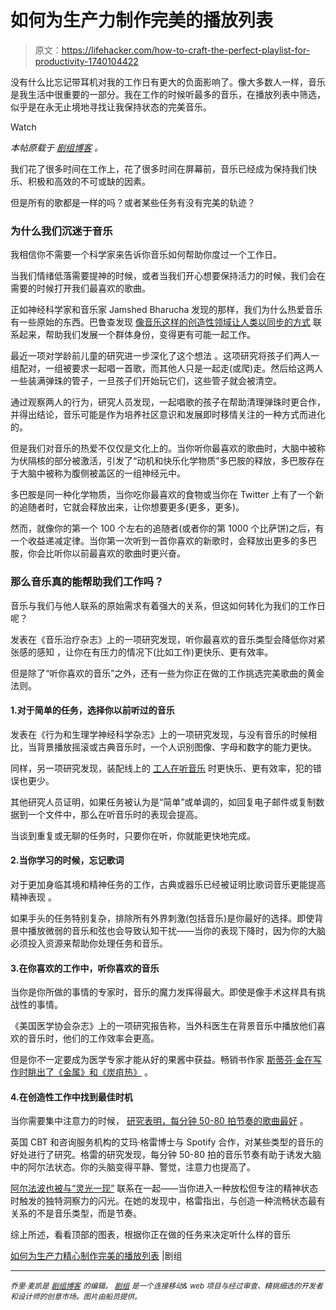 # 如何为生产力制作完美的播放列表

> 原文：<https://lifehacker.com/how-to-craft-the-perfect-playlist-for-productivity-1740104422>

没有什么比忘记带耳机对我的工作日有更大的负面影响了。像大多数人一样，音乐是我生活中很重要的一部分。我在工作的时候听最多的音乐，在播放列表中筛选，似乎是在永无止境地寻找让我保持状态的完美音乐。

Watch

*本帖原载于* [*剧组博客*](http://blog.crew.co/productivity-playlist/) *。*

我们花了很多时间在工作上，花了很多时间在屏幕前，音乐已经成为保持我们快乐、积极和高效的不可或缺的因素。

但是所有的歌都是一样的吗？或者某些任务有没有完美的轨迹？

### 为什么我们沉迷于音乐

我相信你不需要一个科学家来告诉你音乐如何帮助你度过一个工作日。

当我们情绪低落需要提神的时候，或者当我们开心想要保持活力的时候，我们会在需要的时候打开我们最喜欢的歌曲。

正如神经科学家和音乐家 Jamshed Bharucha 发现的那样，我们为什么热爱音乐有一些原始的东西。巴鲁查发现 [像音乐这样的创造性领域让人类以同步的方式](http://www.livescience.com/25624-music-mind-mysteries.html) 联系起来，帮助我们发展一个群体身份，变得更有可能一起工作。

最近一项对学龄前儿童的研究进一步深化了这个想法 。这项研究将孩子们两人一组配对，一组被要求一起唱一首歌，而其他人只是一起走(或爬)走。然后给这两人一些装满弹珠的管子，一旦孩子们开始玩它们，这些管子就会被清空。

通过观察两人的行为，研究人员发现，一起唱歌的孩子在帮助清理弹珠时更合作，并得出结论，音乐可能是作为培养社区意识和发展即时移情关注的一种方式而进化的。

但是我们对音乐的热爱不仅仅是文化上的。当你听你最喜欢的歌曲时，大脑中被称为伏隔核的部分被激活，引发了“动机和快乐化学物质”多巴胺的释放，多巴胺存在于大脑中被称为腹侧被盖区的一组神经元中。

多巴胺是同一种化学物质，当你吃你最喜欢的食物或当你在 Twitter 上有了一个新的追随者时，它就会释放出来，让你想要更多(更多，更多)。

然而，就像你的第一个 100 个左右的追随者(或者你的第 1000 个比萨饼)之后，有一个收益递减定律。当你第一次听到一首你喜欢的新歌时，会释放出更多的多巴胺，你会比听你以前最喜欢的歌曲时更兴奋。

### 那么音乐真的能帮助我们工作吗？

音乐与我们与他人联系的原始需求有着强大的关系，但这如何转化为我们的工作日呢？

发表在《音乐治疗杂志》上的一项研究发现，听你最喜欢的音乐类型会降低你对紧张感的感知 ，让你在有压力的情况下(比如工作)更快乐、更有效率。

但是除了“听你喜欢的音乐”之外，还有一些为你正在做的工作挑选完美歌曲的黄金法则。

#### 1.对于简单的任务，选择你以前听过的音乐

发表在《行为和生理学神经科学杂志》上的一项研究发现，与没有音乐的时候相比，当背景播放摇滚或古典音乐时，一个人识别图像、字母和数字的能力更快。

同样，另一项研究发现，装配线上的 [工人在听音乐](http://www.sciencedirect.com/science/article/pii/0003687072901019) 时更快乐、更有效率，犯的错误也更少。

其他研究人员证明，如果任务被认为是“简单”或单调的，如回复电子邮件或复制数据到一个文件中，那么在听音乐时的表现会提高。

当谈到重复或无聊的任务时，只要你在听，你就能更快地完成。

#### 2.当你学习的时候，忘记歌词

对于更加身临其境和精神任务的工作，古典或器乐已经被证明比歌词音乐更能提高精神表现 。

如果手头的任务特别复杂，排除所有外界刺激(包括音乐)是你最好的选择。即使背景中播放微弱的音乐和弦也会导致认知干扰——当你的表现下降时，因为你的大脑必须投入资源来帮助你处理任务和音乐。

#### 3.在你喜欢的工作中，听你喜欢的音乐

当你是你所做的事情的专家时，音乐的魔力发挥得最大。即使是像手术这样具有挑战性的事情。

《美国医学协会杂志》上的一项研究报告称，当外科医生在背景音乐中播放他们喜欢的音乐时，他们的工作效率会更高。

但是你不一定要成为医学专家才能从好的果酱中获益。畅销书作家 [斯蒂芬·金在写作时眺出了《金属》和《炭疽热》](http://q103albany.com/stephen-king-listens-to-metallica-while-writing/) 。

#### 4.在创造性工作中找到最佳时机

当你需要集中注意力的时候， [研究表明，每分钟 50-80 拍节奏的歌曲最好](http://www.digitaltrends.com/social-media/you-can-judge-miley-cyrus-all-you-want-but-a-study-claims-listening-to-her-music-makes-you-smarter/#ixzz2irGW71Kv) 。

英国 CBT 和咨询服务机构的艾玛·格雷博士与 Spotify 合作，对某些类型的音乐的好处进行了研究。格雷的研究发现，每分钟 50-80 拍的音乐节奏有助于诱发大脑中的阿尔法状态。你的头脑变得平静、警觉，注意力也提高了。

[阿尔法波也被与“灵光一现”](https://pickcrew.com/blog/coffee-vs-beer-effects-on-creativity/) 联系在一起——当你进入一种放松但专注的精神状态时触发的独特洞察力的闪光。在她的发现中，格雷指出，与创造一种流畅状态最有关系的不是音乐类型，而是节奏。

综上所述，看看顶部的图表，根据你正在做的任务来决定听什么样的音乐

[如何为生产力精心制作完美的播放列表](http://blog.crew.co/productivity-playlist/) |剧组

* * *

<small>*乔里·麦凯是*</small> [<small>*剧组博客*</small>](http://blog.pickcrew.com/) <small>*的编辑。*</small> [<small>*剧组*</small>](http://pickcrew.com/) <small>*是一个连接移动& web 项目与经过审查、精挑细选的开发者和设计师的创意市场。图片由船员提供。*</small>